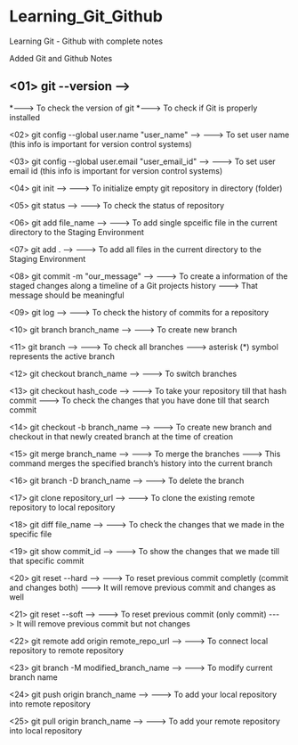 # Learning_Git_Github
Learning Git - Github with complete notes

Added Git and Github Notes

## <01> git --version -->
*---> To check the version of git 
*---> To check if Git is properly installed

<02> git config --global user.name "user_name" -->
---> To set user name (this info is important for version control systems)

<03> git config --global user.email "user_email_id" -->
---> To set user email id (this info is important for version control systems)

<04> git init -->
---> To initialize empty git repository in directory (folder)

<05> git status -->
---> To check the status of repository

<06> git add file_name -->
---> To add single spceific file in the current directory to the Staging Environment

<07> git add . -->
---> To add all files in the current directory to the Staging Environment

<08> git commit -m "our_message" -->
---> To create a information of the staged changes along a timeline of a Git projects history
---> That message should be meaningful

<09> git log -->
---> To check the history of commits for a repository

<10> git branch branch_name -->
---> To create new branch 

<11> git branch -->
---> To check all branches
---> asterisk (*) symbol represents the active branch

<12> git checkout branch_name -->
---> To switch branches 

<13> git checkout hash_code -->
---> To take your repository till that hash commit
---> To check the changes that you have done till that search commit

<14> git checkout -b branch_name -->
---> To create new branch and checkout in that newly created branch at the time of creation

<15> git merge branch_name -->
---> To merge the branches 
---> This command merges the specified branch’s history into the current branch

<16> git branch -D branch_name -->
---> To delete the branch

<17> git clone repository_url -->
---> To clone the existing remote repository to local repository

<18> git diff file_name -->
---> To check the changes that we made in the specific file

<19> git show commit_id -->
---> To show the changes that we made till that specific commit

<20> git reset --hard -->
---> To reset previous commit completly (commit and changes both)
---> It will remove previous commit and changes as well

<21> git reset --soft -->
---> To reset previous commit (only commit)
---> It will remove previous commit but not changes

<22> git remote add origin remote_repo_url -->
---> To connect local repository to remote repository

<23> git branch -M modified_branch_name -->
---> To modify current branch name

<24> git push origin branch_name -->
---> To add your local repository into remote repository

<25> git pull origin branch_name -->
---> To add your remote repository into local repository

